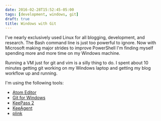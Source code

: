 ```yaml
---
date: 2016-02-28T15:52:45-05:00
tags: [development, windows, git]
draft: true
title: Windows with Git
---
```


I've nearly exclusively used Linux for all blogging, development, and research.
The Bash command line is just too powerful to ignore. Now with Microsoft making
major strides to improve PowerShell I'm finding myself spending more and more
time on my Windows machine.

Running a VM just for git and vim is a silly thing to do. I spent about 10 minutes
getting git working on my Windows laptop and getting my blog workflow up and
running.

I'm using the following tools:
+ [Atom Editor](https://atom.io/)
+ [Git for Windows](https://git-scm.com/download/win)
+ [KeePass 2](http://keepass.info/)
+ [KeeAgent](http://lechnology.com/software/keeagent/)
+ [plink](http://www.chiark.greenend.org.uk/~sgtatham/putty/download.html)
